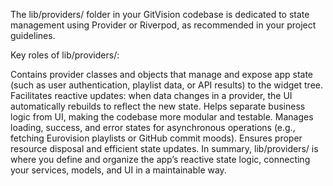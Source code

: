 The lib/providers/ folder in your GitVision codebase is dedicated to state management using Provider or Riverpod, as recommended in your project guidelines.

Key roles of lib/providers/:

Contains provider classes and objects that manage and expose app state (such as user authentication, playlist data, or API results) to the widget tree.
Facilitates reactive updates: when data changes in a provider, the UI automatically rebuilds to reflect the new state.
Helps separate business logic from UI, making the codebase more modular and testable.
Manages loading, success, and error states for asynchronous operations (e.g., fetching Eurovision playlists or GitHub commit moods).
Ensures proper resource disposal and efficient state updates.
In summary, lib/providers/ is where you define and organize the app’s reactive state logic, connecting your services, models, and UI in a maintainable way.